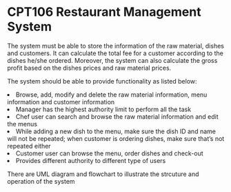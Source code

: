 # CPT106 Restaurant Management System

The system must be able to store the information of the raw material, dishes and customers. It can calculate the total fee for a customer according to the dishes he/she ordered. Moreover, the system can also calculate the gross profit based on the dishes prices and raw material prices.

The system should be able to provide functionality as listed below:

<li>Browse, add, modify and delete the raw material information, menu information and customer information</li>
<li>Manager has the highest authority limit to perform all the task</li>
<li>Chef user can search and browse the raw material information and edit the menus</li>
<li>While adding a new dish to the menu, make sure the dish ID and name will not be repeated; when customer is ordering dishes, make sure that’s not repeated either</li>
<li>Customer user can browse the menu, order dishes and check-out</li>
<li>Provides different authority to different type of users</li>

There are UML diagram and flowchart to illustrate the strcuture and operation of the system
